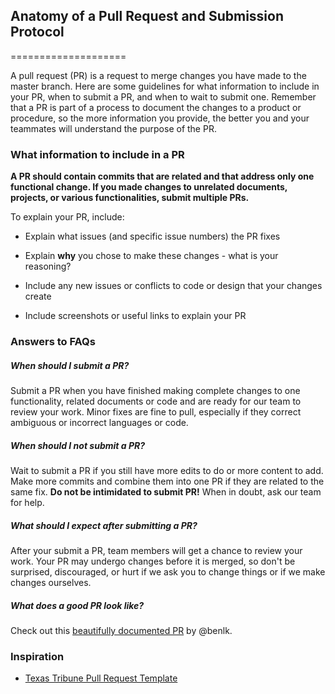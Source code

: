 ## Anatomy of a Pull Request and Submission Protocol
====================

A pull request (PR) is a request to merge changes you have made to the master branch. Here are some guidelines for what information to include in your PR, when to submit a PR, and when to wait to submit one. Remember that a PR is part of a process to document the changes to a product or procedure, so the more information you provide, the better you and your teammates will understand the purpose of the PR.

### What information to include in a PR

**A PR should contain commits that are related and that address only one functional change. If you made changes to unrelated documents,  projects, or various functionalities, submit multiple PRs.**

To explain your PR, include:

 - Explain what issues (and specific issue numbers) the PR fixes

- Explain **why** you chose to make these changes - what is your reasoning?

- Include any new issues or conflicts to code or design that your changes create

- Include screenshots or useful links to explain your PR

### Answers to FAQs

##### When should I submit a PR?
Submit a PR when you have finished making complete changes to one functionality, related documents or code and are ready for our team to review your work. Minor fixes are fine to pull, especially if they correct ambiguous or incorrect languages or code. 

##### When should I *not* submit a PR?
Wait to submit a PR if you still have more edits to do or more content to add. Make more commits and combine them into one PR if they are related to the same fix. **Do not be intimidated to submit PR!** When in doubt, ask our team for help. 

##### What should I expect after submitting a PR?
After your submit a PR, team members will get a chance to review your work. Your PR may undergo changes before it is merged, so don't be surprised, discouraged, or hurt if we ask you to change things or if we make changes ourselves. 

##### What does a good PR look like?
Check out this [beautifully documented PR](https://github.com/INN/Largo/pull/646) by @benlk.  

 

### Inspiration

- [Texas Tribune Pull Request Template](https://gist.github.com/risatrix/ceabdf7e8d00f9dbdd38)